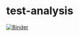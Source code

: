 # test-analysis

[![Binder](https://mybinder.org/badge_logo.svg)](https://mybinder.org/v2/gh/js-who/test-analysis/main)